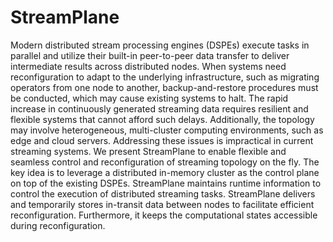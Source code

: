 # StreamPlane

Modern distributed stream processing engines (DSPEs) execute tasks in parallel and utilize their built-in peer-to-peer data transfer to deliver intermediate results across distributed nodes. When systems need reconfiguration to adapt to the underlying infrastructure, such as migrating operators from one node to another, backup-and-restore procedures must be conducted, which may cause existing systems to halt. The rapid increase in continuously generated streaming data requires resilient and flexible systems that cannot afford such delays. Additionally, the topology may involve heterogeneous, multi-cluster computing environments, such as edge and cloud servers. Addressing these issues is impractical in current streaming systems. We present StreamPlane to enable flexible and seamless control and reconfiguration of streaming topology on the fly. The key idea is to leverage a distributed in-memory cluster as the control plane on top of the existing DSPEs. StreamPlane maintains runtime information to control the execution of distributed streaming tasks. StreamPlane delivers and temporarily stores in-transit data between nodes to facilitate efficient reconfiguration. Furthermore, it keeps the computational states accessible during reconfiguration.
